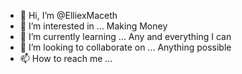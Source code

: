 - 👋 Hi, I’m @ElliexMaceth
- 👀 I’m interested in ... Making Money
- 🌱 I’m currently learning ... Any and everything I can
- 💞️ I’m looking to collaborate on ... Anything possible
- 📫 How to reach me ... 

<!---
ElliexMaceth/ElliexMaceth is a ✨ special ✨ repository because its `README.md` (this file) appears on your GitHub profile.
You can click the Preview link to take a look at your changes.
--->

